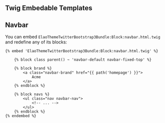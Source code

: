 Twig Embedable Templates
------------------------

## Navbar

You can embed `ElaoThemeTwitterBootstrap3Bundle:Block:navbar.html.twig` and redefine any of its blocks:

```twig
{% embed 'ElaoThemeTwitterBootstrap3Bundle:Block:navbar.html.twig' %}

    {% block class parent() ~ 'navbar-default navbar-fixed-top' %}

    {% block brand %}
        <a class="navbar-brand" href="{{ path('homepage') }}">
            Acme
        </a>
    {% endblock %}

    {% block navs %}
        <ul class="nav navbar-nav">
            <!-- ... -->
        </ul>
    {% endblock %}
{% endembed %}
```
